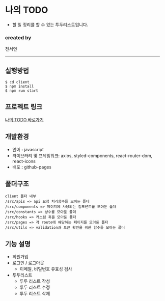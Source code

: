 # 나의 TODO

- 할 일 정리를 할 수 있는 투두리스트입니다.

### created by

전서연

---

## 실행방법

```
$ cd client
$ npm install
$ npm run start
```

## 프로젝트 링크

[나의 TODO 바로가기](https://wjstjdus96.github.io/wanted-pre-onboarding-frontend)

## 개발환경

- 언어 : javascript
- 라이브러리 및 프레임워크: axios, styled-components, react-router-dom, react-icons
- 배포 : github-pages

## 폴더구조

```
client 폴더 내부
/src/apis => api 요청 처리함수를 모아둔 폴더
/src/components => 페이지에 사용되는 컴포넌트를 모아둔 폴더
/src/constants => 상수를 모아둔 폴더
/src/hooks => 커스텀 훅을 모아둔 폴더
/src/pages => 각 route에 해당하는 페이지를 모아둔 폴더
/src/utils => validation과 토큰 확인을 위한 함수를 모아둔 폴더
```

## 기능 설명

- 회원가입
- 로그인 / 로그아웃
  - 이메일, 비밀번호 유효성 검사
- 투두리스트
  - 투두 리스트 작성
  - 투두 리스트 수정
  - 투두 리스트 삭제
